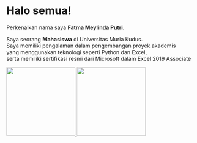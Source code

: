 # Halo semua! 

Perkenalkan nama saya **Fatma Meylinda Putri**.<br>

Saya seorang **Mahasiswa** di Universitas Muria Kudus.<br>
Saya memiliki pengalaman dalam pengembangan proyek akademis<br>
yang menggunakan teknologi seperti Python dan Excel,<br>
serta memiliki sertifikasi resmi dari Microsoft dalam Excel 2019 Associate

<p align="left">
<a href="https://github.com/penuliscode">
  <img height="180em" src="https://github-readme-stats-eight-theta.vercel.app/api?username=meylinda283&show_icons=true&theme=algolia&include_all_commits=true&count_private=true"/>
  <img height="180em" src="https://github-readme-stats-eight-theta.vercel.app/api/top-langs/?username=meylinda283&layout=compact&theme=algolia"/>
</a>
</p>
